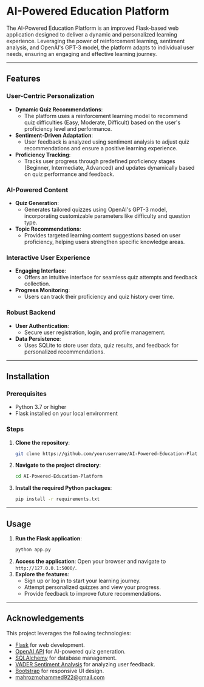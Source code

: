 # **AI-Powered Education Platform**

The AI-Powered Education Platform is an improved Flask-based web application designed to deliver a dynamic and personalized learning experience. Leveraging the power of reinforcement learning, sentiment analysis, and OpenAI's GPT-3 model, the platform adapts to individual user needs, ensuring an engaging and effective learning journey.

---

## **Features**

### **User-Centric Personalization**
- **Dynamic Quiz Recommendations**:
  - The platform uses a reinforcement learning model to recommend quiz difficulties (Easy, Moderate, Difficult) based on the user's proficiency level and performance.
- **Sentiment-Driven Adaptation**:
  - User feedback is analyzed using sentiment analysis to adjust quiz recommendations and ensure a positive learning experience.
- **Proficiency Tracking**:
  - Tracks user progress through predefined proficiency stages (Beginner, Intermediate, Advanced) and updates dynamically based on quiz performance and feedback.

### **AI-Powered Content**
- **Quiz Generation**:
  - Generates tailored quizzes using OpenAI's GPT-3 model, incorporating customizable parameters like difficulty and question type.
- **Topic Recommendations**:
  - Provides targeted learning content suggestions based on user proficiency, helping users strengthen specific knowledge areas.

### **Interactive User Experience**
- **Engaging Interface**:
  - Offers an intuitive interface for seamless quiz attempts and feedback collection.
- **Progress Monitoring**:
  - Users can track their proficiency and quiz history over time.

### **Robust Backend**
- **User Authentication**:
  - Secure user registration, login, and profile management.
- **Data Persistence**:
  - Uses SQLite to store user data, quiz results, and feedback for personalized recommendations.

---

## **Installation**

### **Prerequisites**
- Python 3.7 or higher
- Flask installed on your local environment

### **Steps**
1. **Clone the repository**:
    ```bash
    git clone https://github.com/yourusername/AI-Powered-Education-Platform.git
    ```
2. **Navigate to the project directory**:
    ```bash
    cd AI-Powered-Education-Platform
    ```
3. **Install the required Python packages**:
    ```bash
    pip install -r requirements.txt
    ```

---

## **Usage**

1. **Run the Flask application**:
    ```bash
    python app.py
    ```
2. **Access the application**:
    Open your browser and navigate to `http://127.0.0.1:5000/`.
3. **Explore the features**:
    - Sign up or log in to start your learning journey.
    - Attempt personalized quizzes and view your progress.
    - Provide feedback to improve future recommendations.

---

## **Acknowledgements**

This project leverages the following technologies:
- [Flask](https://flask.palletsprojects.com/) for web development.
- [OpenAI API](https://openai.com/) for AI-powered quiz generation.
- [SQLAlchemy](https://www.sqlalchemy.org/) for database management.
- [VADER Sentiment Analysis](https://github.com/cjhutto/vaderSentiment) for analyzing user feedback.
- [Bootstrap](https://getbootstrap.com/) for responsive UI design.
- mahrozmohammed922@gmail.com
